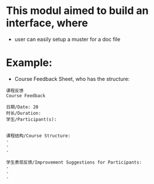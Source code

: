 # This modul aimed to build an interface, where

- user can easily setup a muster for a doc file

# Example:

- Course Feedback Sheet, who has the structure:
```
课程反馈
Course Feedback

日期/Date: 20
时长/Duration:
学生/Participant(s): 


课程结构/Course Structure:
-
-
-

学生表现反馈/Improvement Suggestions for Participants:
-
-
-


```



